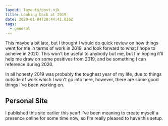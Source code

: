 ```yaml
---
layout: layouts/post.njk
title: Looking back at 2019
date: 2020-01-04T20:44:41.836Z
tags:
  - general
---
```

This maybe a bit late, but I thought I would do quick review on how things went for me in terms of work in 2019, and look forward to what I hope to acheive in 2020. This won't be useful to anybody but me, but I'm hoping it'll help me draw on some positives from 2019, and be something I can reference during 2020.

In all honesty 2019 was probably the toughest year of my life, due to things outside of work which I won't go into here, however, there are some good things I've been working on.

## Personal Site

I published this site earlier this year! I've been meaning to create myself a presence online for some time now, so I'm really pleased to have this setup.
